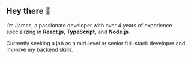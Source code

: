 ## Hey there 👋

I’m James, a passionate developer with over 4 years of experience specializing in **React.js**, **TypeScript**, and **Node.js**.

Currently seeking a job as a mid-level or senior full-stack developer and improve my backend skills.

